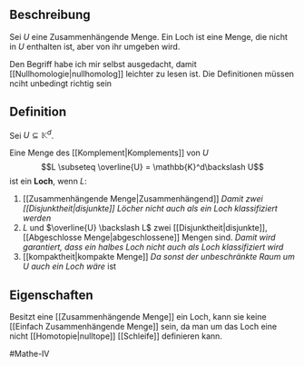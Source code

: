 ## Beschreibung
Sei $U$ eine Zusammenhängende Menge.
Ein Loch ist eine Menge, die nicht in $U$ enthalten ist, aber von ihr umgeben wird.

Den Begriff habe ich mir selbst ausgedacht, damit [[Nullhomologie|nullhomolog]] leichter zu lesen ist.
Die Definitionen müssen nciht unbedingt richtig sein

## Definition
Sei $U \subseteq \mathbb{K}^d$.

Eine Menge des [[Komplement|Komplements]] von $U$
$$L \subseteq \overline{U} = \mathbb{K}^d\backslash U$$ ist ein **Loch**, wenn $L$: 
1. [[Zusammenhängende Menge|Zusammenhängend]]
*Damit zwei [[Disjunktheit|disjunkte]] Löcher nicht auch als ein Loch klassifiziert werden* 
2. $L$ und $\overline{U} \backslash L$ zwei [[Disjunktheit|disjunkte]], [[Abgeschlosse Menge|abgeschlossene]] Mengen sind.
*Damit wird garantiert, dass ein halbes Loch nicht auch als Loch klassifiziert wird*
3. [[kompaktheit|kompakte Menge]] 
*Da sonst der unbeschränkte Raum um $U$ auch ein Loch wäre*
ist

## Eigenschaften
Besitzt eine [[Zusammenhängende Menge]] ein Loch, kann sie keine [[Einfach Zusammenhängende Menge]] sein, da man um das Loch eine nicht [[Homotopie|nulltope]] [[Schleife]] definieren kann.

#Mathe-IV 